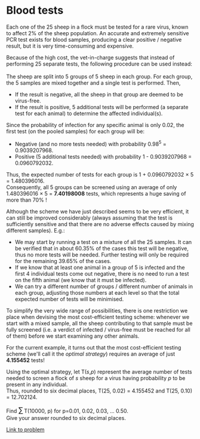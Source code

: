 # Blood tests

<p>
Each one of the 25 sheep in a flock must be tested for a rare virus, known to affect 2% of the sheep population.
An accurate and extremely sensitive PCR test exists for blood samples, producing a clear positive / negative result, but it is very time-consuming and expensive.
</p>

<p>
Because of the high cost, the vet-in-charge suggests that instead of performing 25 separate tests, the following procedure can be used instead:<br /><br />
The sheep are split into 5 groups of 5 sheep in each group. 
For each group, the 5 samples are mixed together and a single test is performed. Then,
</p><ul><li>If the result is negative, all the sheep in that group are deemed to be virus-free.</li>
<li>If the result is positive, 5 additional tests will be performed (a separate test for each animal) to determine the affected individual(s).</li>
</ul><p>
Since the probability of infection for any specific animal is only 0.02, the first test (on the pooled samples) for each group will be:
</p><ul><li>Negative (and no more tests needed) with probability 0.98<sup>5</sup> = 0.9039207968.</li>
<li>Positive (5 additional tests needed) with probability 1 - 0.9039207968 = 0.0960792032.</li>
</ul><p>
Thus, the expected number of tests for each group is 1 + 0.0960792032 × 5 = 1.480396016.<br />
Consequently, all 5 groups can be screened using an average of only 1.480396016 × 5 = <b>7.40198008</b> tests, which represents a huge saving of more than 70% !
</p>

<p>
Although the scheme we have just described seems to be very efficient, it can still be improved considerably (always assuming that the test is sufficiently sensitive and that there are no adverse effects caused by mixing different samples). E.g.:
</p><ul><li>We may start by running a test on a mixture of all the 25 samples. It can be verified that in about 60.35% of the cases this test will be negative, thus no more tests will be needed. Further testing will only be required for the remaining 39.65% of the cases.</li>
<li>If we know that at least one animal in a group of 5 is infected and the first 4 individual tests come out negative, there is no need to run a test on the fifth animal (we know that it must be infected).</li>
<li>We can try a different number of groups / different number of animals in each group, adjusting those numbers at each level so that the total expected number of tests will be minimised.</li>
</ul><p>
To simplify the very wide range of possibilities, there is one restriction we place when devising the most cost-efficient testing scheme: whenever we start with a mixed sample, all the sheep contributing to that sample must be fully screened (i.e. a verdict of infected / virus-free must be reached for all of them) before we start examining any other animals.
</p>
For the current example, it turns out that the most cost-efficient testing scheme (we'll call it the <i>optimal strategy</i>) requires an average of just <b>4.155452</b> tests!


<p>
Using the optimal strategy, let T(<var>s</var>,<var>p</var>) represent the average number of tests needed to screen a flock of <var>s</var> sheep for a virus having probability <var>p</var> to be present in any individual.<br />
Thus, rounded to six decimal places, T(25, 0.02) = 4.155452 and T(25, 0.10) = 12.702124.
</p>

<p>
Find <span style="font-size:larger;"><span style="font-size:larger;">∑</span></span> T(10000, p) for p=0.01, 0.02, 0.03, ... 0.50.<br />
Give your answer rounded to six decimal places.
</p>


[Link to problem](https://projecteuler.net/problem=352)

